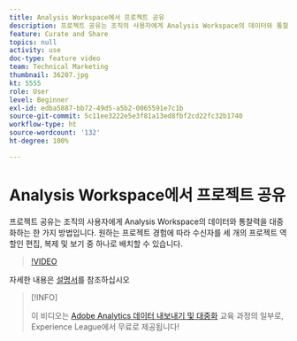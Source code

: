```yaml
---
title: Analysis Workspace에서 프로젝트 공유
description: 프로젝트 공유는 조직의 사용자에게 Analysis Workspace의 데이터와 통찰력을 대중화하는 한 가지 방법입니다. 원하는 프로젝트 경험에 따라 수신자를 세 개의 프로젝트 역할인 편집, 복제 및 보기 중 하나로 배치할 수 있습니다.
feature: Curate and Share
topics: null
activity: use
doc-type: feature video
team: Technical Marketing
thumbnail: 36207.jpg
kt: 5555
role: User
level: Beginner
exl-id: edba5887-bb72-49d5-a5b2-0065591e7c1b
source-git-commit: 5c11ee3222e5e3f81a13ed8fbf2cd22fc32b1740
workflow-type: ht
source-wordcount: '132'
ht-degree: 100%

---
```


# Analysis Workspace에서 프로젝트 공유

프로젝트 공유는 조직의 사용자에게 Analysis Workspace의 데이터와 통찰력을 대중화하는 한 가지 방법입니다. 원하는 프로젝트 경험에 따라 수신자를 세 개의 프로젝트 역할인 편집, 복제 및 보기 중 하나로 배치할 수 있습니다.

>[!VIDEO](https://video.tv.adobe.com/v/36207/?quality=12&learn=on)

자세한 내용은 [설명서](https://experienceleague.adobe.com/docs/analytics/analyze/analysis-workspace/curate-share/share-projects.html)를 참조하십시오

>[!INFO]
>
> 이 비디오는 [Adobe Analytics 데이터 내보내기 및 대중화](https://experienceleague.adobe.com/?recommended=Analytics-A-1-2022.1.democratizing) 교육 과정의 일부로, Experience League에서 무료로 제공됩니다!